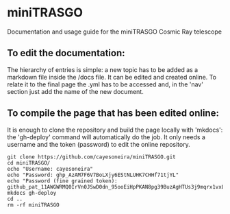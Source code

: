 # miniTRASGO
Documentation and usage guide for the miniTRASGO Cosmic Ray telescope

## To edit the documentation:
The hierarchy of entries is simple: a new topic has to be added as a markdown file inside the /docs file. It can be edited and created online. To relate it to the final page the .yml has to be accessed and, in the 'nav' section just add the name of the new document.

## To compile the page that has been edited online:
It is enough to clone the repository and build the page locally with 'mkdocs': the 'gh-deploy' command will automatically do the job. It only needs a username and the token (password) to edit the online repository.
    
    git clone https://github.com/cayesoneira/miniTRASGO.git
    cd miniTRASGO/
    echo "Username: cayesoneira"
    echo "Password: ghp_AzAM7F6V7BoLXjy6EStNLUHK7CHHf71tjYL"
    echo "Password (fine grained token): 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"
    mkdocs gh-deploy
    cd ..
    rm -rf miniTRASGO
